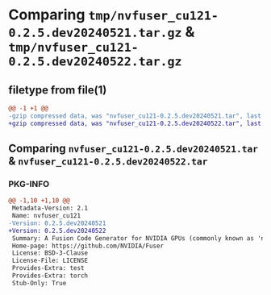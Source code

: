 # Comparing `tmp/nvfuser_cu121-0.2.5.dev20240521.tar.gz` & `tmp/nvfuser_cu121-0.2.5.dev20240522.tar.gz`

## filetype from file(1)

```diff
@@ -1 +1 @@
-gzip compressed data, was "nvfuser_cu121-0.2.5.dev20240521.tar", last modified: Mon Apr  5 07:00:00 1993, max compression
+gzip compressed data, was "nvfuser_cu121-0.2.5.dev20240522.tar", last modified: Mon Apr  5 07:00:00 1993, max compression
```

## Comparing `nvfuser_cu121-0.2.5.dev20240521.tar` & `nvfuser_cu121-0.2.5.dev20240522.tar`

### PKG-INFO

```diff
@@ -1,10 +1,10 @@
 Metadata-Version: 2.1
 Name: nvfuser_cu121
-Version: 0.2.5.dev20240521
+Version: 0.2.5.dev20240522
 Summary: A Fusion Code Generator for NVIDIA GPUs (commonly known as 'nvFuser')
 Home-page: https://github.com/NVIDIA/Fuser
 License: BSD-3-Clause
 License-File: LICENSE
 Provides-Extra: test
 Provides-Extra: torch
 Stub-Only: True
```

